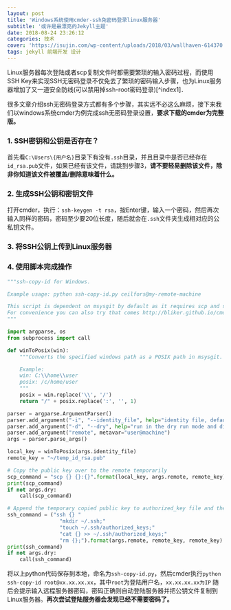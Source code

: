 ```yaml
---
layout: post
title: 'Windows系统使用cmder-ssh免密码登录linux服务器'
subtitle: '或许是最漂亮的Jekyll主题'
date: 2018-08-24 23:26:12
categories: 技术
cover: 'https://isujin.com/wp-content/uploads/2018/03/wallhaven-614370.jpg'
tags: jekyll 前端开发 设计
---
```


Linux服务器每次登陆或者scp复制文件时都需要繁琐的输入密码过程，而使用SSH Key来实现SSH无密码登录不仅免去了繁琐的密码输入步骤，也为Linux服务器增加了又一道安全防线(可以禁用掉ssh-root密码登录)[^index1]．

很多文章介绍ssh无密码登录方式都有多个步骤，其实远不必这么麻烦，接下来我们以windows系统cmder为例完成ssh无密码登录设置，**要求下载的cmder为完整版。**

### 1. SSH密钥和公钥是否存在？
首先看`C:\Users\{用户名}`目录下有没有`.ssh`目录，并且目录中是否已经存在`id_rsa.pub`文件，如果已经有该文件，请跳到步骤3，**请不要轻易删除该文件，除非你知道该文件被覆盖/删除意味着什么。**

### 2. 生成SSH公钥和密钥文件
打开cmder，执行：`ssh-keygen -t rsa`，按Enter键，输入一个密码，然后再次输入同样的密码，密码至少要20位长度，随后就会在`.ssh`文件夹生成相对应的公私钥文件。

### 3. 将SSH公钥上传到Linux服务器

### 4. 使用脚本完成操作
```python
"""ssh-copy-id for Windows.

Example usage: python ssh-copy-id.py ceilfors@my-remote-machine

This script is dependent on msysgit by default as it requires scp and ssh.
For convenience you can also try that comes http://bliker.github.io/cmder/.
"""

import argparse, os
from subprocess import call

def winToPosix(win):
	"""Converts the specified windows path as a POSIX path in msysgit.

	Example:
	win: C:\\home\\user
	posix: /c/home/user
	"""
	posix = win.replace('\\', '/')
	return "/" + posix.replace(':', '', 1)

parser = argparse.ArgumentParser()
parser.add_argument("-i", "--identity_file", help="identity file, default to ~\\.ssh\\idrsa.pub", default=os.environ['HOME']+"\\.ssh\\id_rsa.pub")
parser.add_argument("-d", "--dry", help="run in the dry run mode and display the running commands.", action="store_true")
parser.add_argument("remote", metavar="user@machine")
args = parser.parse_args()

local_key = winToPosix(args.identity_file)
remote_key = "~/temp_id_rsa.pub"

# Copy the public key over to the remote temporarily
scp_command = "scp {} {}:{}".format(local_key, args.remote, remote_key)
print(scp_command)
if not args.dry:
	call(scp_command)

# Append the temporary copied public key to authorized_key file and then remove the temporary public key
ssh_command = ("ssh {} "
	             "mkdir ~/.ssh;"
	             "touch ~/.ssh/authorized_keys;"
	             "cat {} >> ~/.ssh/authorized_keys;"
	             "rm {};").format(args.remote, remote_key, remote_key)
print(ssh_command)
if not args.dry:
	call(ssh_command)
```
将以上python代码保存到本地，命名为`ssh-copy-id.py`，然后cmder执行`python ssh-copy-id root@xx.xx.xx.xx`，其中`root`为登陆用户名，`xx.xx.xx.xx为IP`
随后会提示输入远程服务器密码，密码正确则自动登陆服务器并把公钥文件复制到Linux服务器。**再次尝试登陆服务器会发现已经不需要密码了。**

[^index]:[SSH无密码登录：只需两个简单步骤 (Linux) - Linux大神博客](https://www.linuxdashen.com/ssh-key%EF%BC%9A%E4%B8%A4%E4%B8%AA%E7%AE%80%E5%8D%95%E6%AD%A5%E9%AA%A4%E5%AE%9E%E7%8E%B0ssh%E6%97%A0%E5%AF%86%E7%A0%81%E7%99%BB%E5%BD%95)
